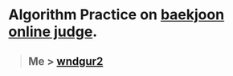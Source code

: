 # Algorithm Practice on [baekjoon online judge](https://www.acmicpc.net/).

> ## Me > [wndgur2](https://www.acmicpc.net/user/wndgur2)
